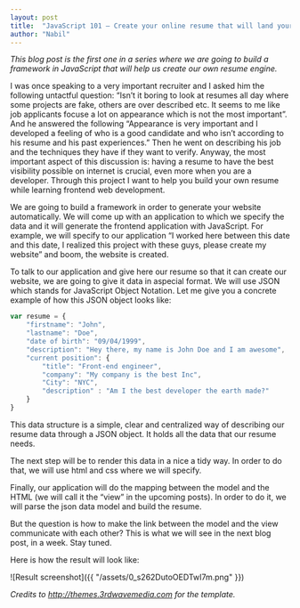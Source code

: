 ```yaml
---
layout: post
title:  "JavaScript 101 — Create your online resume that will land your dream job"
author: "Nabil"
---
```

_This blog post is the first one in a series where we are going to build a framework in JavaScript that will help us create our own resume engine._

I was once speaking to a very important recruiter and I asked him the following untactful question: “Isn’t it boring to look at resumes all day where some projects are fake, others are over described etc. It seems to me like job applicants focuse a lot on appearance which is not the most important”. And he answered the following “Appearance is very important and I developed a feeling of who is a good candidate and who isn’t according to his resume and his past experiences.” Then he went on describing his job and the techniques they have if they want to verify. Anyway, the most important aspect of this discussion is: having a resume to have the best visibility possible on internet is crucial, even more when you are a developer. Through this project I want to help you build your own resume while learning frontend web development.

We are going to build a framework in order to generate your website automatically. We will come up with an application to which we specify the data and it will generate the frontend application with JavaScript. For example, we will specify to our application “I worked here between this date and this date, I realized this project with these guys, please create my website” and boom, the website is created.

To talk to our application and give here our resume so that it can create our website, we are going to give it data in aspecial format. We will use JSON which stands for JavaScript Object Notation. Let me give you a concrete example of how this JSON object looks like:

```javascript
var resume = {
    "firstname": "John",
    "lastname": "Doe",
    "date of birth": "09/04/1999",
    "description": "Hey there, my name is John Doe and I am awesome",
    "current position": {
        "title": "Front-end engineer",
        "company": "My company is the best Inc",
        "City": "NYC",
        "description" : "Am I the best developer the earth made?"
    }
}
```
This data structure is a simple, clear and centralized way of describing our resume data through a JSON object. It holds all the data that our resume needs.

The next step will be to render this data in a nice a tidy way. In order to do that, we will use html and css where we will specify.

Finally, our application will do the mapping between the model and the HTML (we will call it the “view” in the upcoming posts). In order to do it, we will parse the json data model and build the resume.

But the question is how to make the link between the model and the view communicate with each other? This is what we will see in the next blog post, in a week. Stay tuned.

Here is how the result will look like:

![Result screenshot]({{ "/assets/0_s262DutoOEDTwI7m.png" }})

_Credits to http://themes.3rdwavemedia.com for the template._
